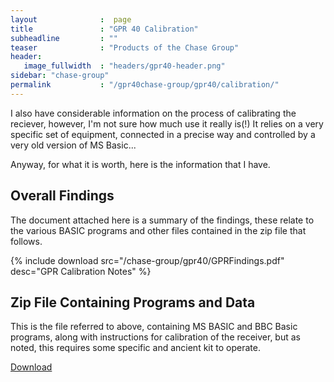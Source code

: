 ```yaml
---
layout              :  page
title               : "GPR 40 Calibration"
subheadline         : ""
teaser              : "Products of the Chase Group"
header:
   image_fullwidth  : "headers/gpr40-header.png"
sidebar: "chase-group"
permalink           : "/gpr40chase-group/gpr40/calibration/"
---
```


I also have considerable information on the process of calibrating the
reciever, however, I'm not sure how much use it really is(!) It relies on a
very specific set of equipment, connected in a precise way and controlled by a
very old version of MS Basic...

Anyway, for what it is worth, here is the information that I have.

## Overall Findings

The document attached here is a summary of the findings, these relate to the
various BASIC programs and other files contained in the zip file that follows.

{% include download src="/chase-group/gpr40/GPRFindings.pdf" desc="GPR Calibration Notes" %}

## Zip File Containing Programs and Data

This is the file referred to above, containing MS BASIC and BBC Basic programs,
along with instructions for calibration of the receiver, but as noted, this
requires some specific and ancient kit to operate.

[Download](chase-group/gpr40/GPR-calibration.zip)
